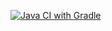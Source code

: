 [![Java CI with Gradle](https://github.com/AVLKarnaukh/selenide/actions/workflows/gradle.yml/badge.svg)](https://github.com/AVLKarnaukh/selenide/actions/workflows/gradle.yml)